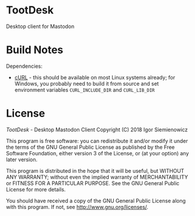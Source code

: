 # TootDesk
Desktop client for Mastodon

# Build Notes

Dependencies:

*   [cURL](https://curl.haxx.se/) - this should be available on most Linux
    systems already; for Windows, you probably need to build it from
    source and set environment variables `CURL_INCLUDE_DIR` and
    `CURL_LIB_DIR`

# License
*TootDesk* - Desktop Mastodon Client
Copyright (C) 2018 Igor Siemienowicz

This program is free software: you can redistribute it and/or modify it
under the terms of the GNU General Public License as published by the Free
Software Foundation, either version 3 of the License, or (at your option)
any later version.

This program is distributed in the hope that it will be useful, but WITHOUT
ANY WARRANTY; without even the implied warranty of MERCHANTABILITY or
FITNESS FOR A PARTICULAR PURPOSE.  See the GNU General Public License for
more details.

You should have received a copy of the GNU General Public License along with
this program.  If not, see http://www.gnu.org/licenses/.
